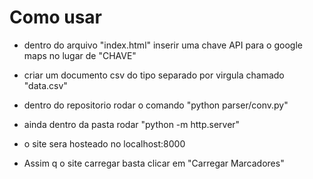 # Como usar 

- dentro do arquivo "index.html" inserir uma chave API para o google maps no lugar de "CHAVE"

- criar um documento csv do tipo separado por virgula chamado "data.csv"

- dentro do repositorio rodar o comando "python parser/conv.py"

- ainda dentro da pasta rodar "python -m http.server"

- o site sera hosteado no localhost:8000

- Assim q o site carregar basta clicar em "Carregar Marcadores"


